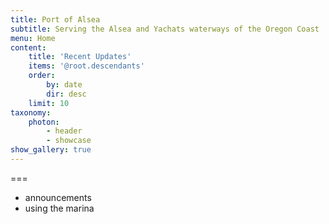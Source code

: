 ```yaml
---
title: Port of Alsea 
subtitle: Serving the Alsea and Yachats waterways of the Oregon Coast
menu: Home
content:
    title: 'Recent Updates'
    items: '@root.descendants'
    order:
        by: date
        dir: desc
    limit: 10
taxonomy:
    photon:
        - header
        - showcase
show_gallery: true
---
```


===

- announcements
- using the marina

